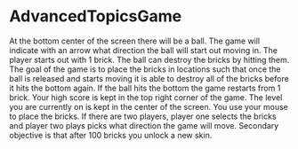 # AdvancedTopicsGame
At the bottom center of the screen there will be a ball.
The game will indicate with an arrow what direction the ball will start out moving in. 
The player starts out with 1 brick. The ball can destroy the bricks by hitting them. 
The goal of the game is to place the bricks in locations such that once the ball 
is released and starts moving it is able to destroy all of the bricks before it 
hits the bottom again. If the ball hits the bottom the game restarts from 1 brick. 
Your high score is kept in the top right corner of the game. 
The level you are currently on is kept in the center of the screen. 
You use your mouse to place the bricks. 
If there are two players, player one selects the bricks and player two plays picks what 
direction the game will move. Secondary objective is that after 100 bricks you unlock a new skin.
